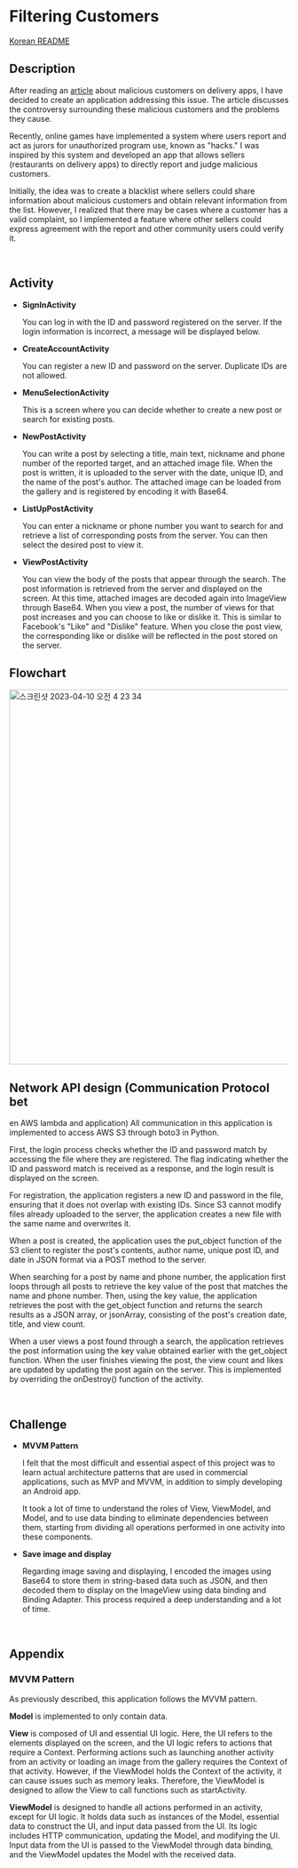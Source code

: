 # Filtering Customers 

[Korean README](./README_KR.md)

## Description

After reading an [article](https://www.youtube.com/watch?v=uD4xbRCqR00) about malicious customers on delivery apps, I have decided to create an application addressing this issue. The article discusses the controversy surrounding these malicious customers and the problems they cause.

Recently, online games have implemented a system where users report and act as jurors for unauthorized program use, known as "hacks." I was inspired by this system and developed an app that allows sellers (restaurants on delivery apps) to directly report and judge malicious customers.

Initially, the idea was to create a blacklist where sellers could share information about malicious customers and obtain relevant information from the list. However, I realized that there may be cases where a customer has a valid complaint, so I implemented a feature where other sellers could express agreement with the report and other community users could verify it.

<br>

## Activity
* __SignInActivity__

    You can log in with the ID and password registered on the server. If the login information is incorrect, a message will be displayed below.


* __CreateAccountActivity__
    
    You can register a new ID and password on the server. Duplicate IDs are not allowed.

* __MenuSelectionActivity__

    This is a screen where you can decide whether to create a new post or search for existing posts.

* __NewPostActivity__

    You can write a post by selecting a title, main text, nickname and phone number of the reported target, and an attached image file. When the post is written, it is uploaded to the server with the date, unique ID, and the name of the post's author. The attached image can be loaded from the gallery and is registered by encoding it with Base64.

* __ListUpPostActivity__

    You can enter a nickname or phone number you want to search for and retrieve a list of corresponding posts from the server. You can then select the desired post to view it.

* __ViewPostActivity__

    You can view the body of the posts that appear through the search. The post information is retrieved from the server and displayed on the screen. At this time, attached images are decoded again into ImageView through Base64. When you view a post, the number of views for that post increases and you can choose to like or dislike it. This is similar to Facebook's "Like" and "Dislike" feature. When you close the post view, the corresponding like or dislike will be reflected in the post stored on the server.


## Flowchart
<img width="675" alt="스크린샷 2023-04-10 오전 4 23 34" src="https://user-images.githubusercontent.com/50101334/230792855-45d16889-2dab-476d-ab19-fe542f71f594.png">

<br>

## Network API design (Communication Protocol bet
en AWS lambda and application)
All communication in this application is implemented to access AWS S3 through boto3 in Python.

First, the login process checks whether the ID and password match by accessing the file where they are registered. The flag indicating whether the ID and password match is received as a response, and the login result is displayed on the screen.

For registration, the application registers a new ID and password in the file, ensuring that it does not overlap with existing IDs. Since S3 cannot modify files already uploaded to the server, the application creates a new file with the same name and overwrites it.

When a post is created, the application uses the put_object function of the S3 client to register the post's contents, author name, unique post ID, and date in JSON format via a POST method to the server.

When searching for a post by name and phone number, the application first loops through all posts to retrieve the key value of the post that matches the name and phone number. Then, using the key value, the application retrieves the post with the get_object function and returns the search results as a JSON array, or jsonArray, consisting of the post's creation date, title, and view count.

When a user views a post found through a search, the application retrieves the post information using the key value obtained earlier with the get_object function. When the user finishes viewing the post, the view count and likes are updated by updating the post again on the server. This is implemented by overriding the onDestroy() function of the activity.

<br>

## Challenge
* __MVVM Pattern__
    
    I felt that the most difficult and essential aspect of this project was to learn actual architecture patterns that are used in commercial applications, such as MVP and MVVM, in addition to simply developing an Android app.

    It took a lot of time to understand the roles of View, ViewModel, and Model, and to use data binding to eliminate dependencies between them, starting from dividing all operations performed in one activity into these components.

* __Save image and display__

    Regarding image saving and displaying, I encoded the images using Base64 to store them in string-based data such as JSON, and then decoded them to display on the ImageView using data binding and Binding Adapter. This process required a deep understanding and a lot of time.

<br>

## Appendix

### MVVM Pattern

As previously described, this application follows the MVVM pattern.

__Model__ is implemented to only contain data.

__View__ is composed of UI and essential UI logic. Here, the UI refers to the elements displayed on the screen, and the UI logic refers to actions that require a Context. Performing actions such as launching another activity from an activity or loading an image from the gallery requires the Context of that activity. However, if the ViewModel holds the Context of the activity, it can cause issues such as memory leaks. Therefore, the ViewModel is designed to allow the View to call functions such as startActivity.

__ViewModel__ is designed to handle all actions performed in an activity, except for UI logic. It holds data such as instances of the Model, essential data to construct the UI, and input data passed from the UI. Its logic includes HTTP communication, updating the Model, and modifying the UI. Input data from the UI is passed to the ViewModel through data binding, and the ViewModel updates the Model with the received data.
